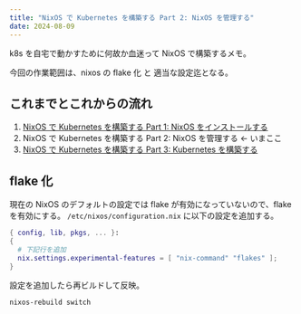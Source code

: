 ```yaml
---
title: "NixOS で Kubernetes を構築する Part 2: NixOS を管理する"
date: 2024-08-09
---
```


k8s を自宅で動かすために何故か血迷って NixOS で構築するメモ。

今回の作業範囲は、nixos の flake 化 と 適当な設定迄となる。

## これまでとこれからの流れ

1. [NixOS で Kubernetes を構築する Part 1: NixOS をインストールする](/posts/k8s-nixos-part2)
2. NixOS で Kubernetes を構築する Part 2: NixOS を管理する <- いまここ
3. [NixOS で Kubernetes を構築する Part 3: Kubernetes を構築する](/posts/k8s-nixos-part3)

## flake 化

現在の NixOS のデフォルトの設定では flake が有効になっていないので、flake を有効にする。
`/etc/nixos/configuration.nix` に以下の設定を追加する。

```nix
{ config, lib, pkgs, ... }:
{
  # 下記行を追加
  nix.settings.experimental-features = [ "nix-command" "flakes" ];
}
```

設定を追加したら再ビルドして反映。

```sh
nixos-rebuild switch
```

